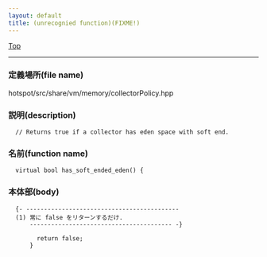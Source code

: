 ```yaml
---
layout: default
title: (unrecognied function)(FIXME!)
---
```

[Top](../index.html)

--- 
### 定義場所(file name)
hotspot/src/share/vm/memory/collectorPolicy.hpp
### 説明(description)

```
  // Returns true if a collector has eden space with soft end.
```

### 名前(function name)
```
  virtual bool has_soft_ended_eden() {
```

### 本体部(body)
```
  {- -------------------------------------------
  (1) 常に false をリターンするだけ.
      ---------------------------------------- -}

	    return false;
	  }
	
```



